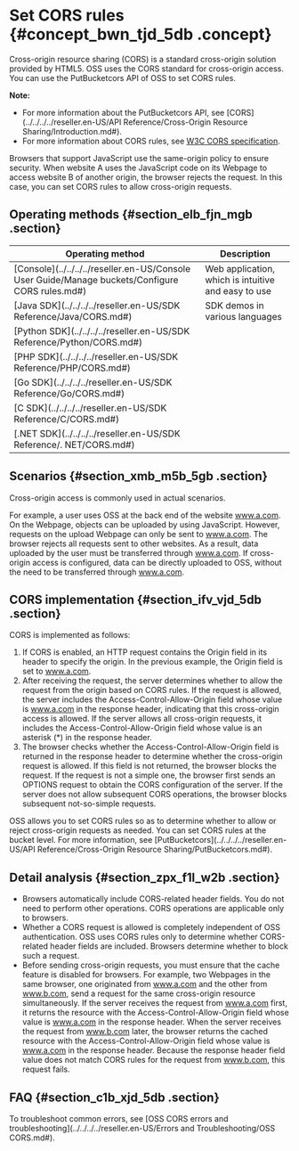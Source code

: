 # Set CORS rules {#concept_bwn_tjd_5db .concept}

Cross-origin resource sharing \(CORS\) is a standard cross-origin solution provided by HTML5. OSS uses the CORS standard for cross-origin access. You can use the PutBucketcors API of OSS to set CORS rules.

**Note:** 

-   For more information about the PutBucketcors API, see [CORS](../../../../reseller.en-US/API Reference/Cross-Origin Resource Sharing/Introduction.md#).
-   For more information about CORS rules, see [W3C CORS specification](http://www.w3.org/TR/cors/).

Browsers that support JavaScript use the same-origin policy to ensure security. When website A uses the JavaScript code on its Webpage to access website B of another origin, the browser rejects the request. In this case, you can set CORS rules to allow cross-origin requests.

## Operating methods {#section_elb_fjn_mgb .section}

|Operating method|Description|
|----------------|-----------|
|[Console](../../../../reseller.en-US/Console User Guide/Manage buckets/Configure CORS rules.md#)|Web application, which is intuitive and easy to use|
|[Java SDK](../../../../reseller.en-US/SDK Reference/Java/CORS.md#)|SDK demos in various languages|
|[Python SDK](../../../../reseller.en-US/SDK Reference/Python/CORS.md#)|
|[PHP SDK](../../../../reseller.en-US/SDK Reference/PHP/CORS.md#)|
|[Go SDK](../../../../reseller.en-US/SDK Reference/Go/CORS.md#)|
|[C SDK](../../../../reseller.en-US/SDK Reference/C/CORS.md#)|
|[.NET SDK](../../../../reseller.en-US/SDK Reference/. NET/CORS.md#)|

## Scenarios {#section_xmb_m5b_5gb .section}

Cross-origin access is commonly used in actual scenarios.

For example, a user uses OSS at the back end of the website www.a.com. On the Webpage, objects can be uploaded by using JavaScript. However, requests on the upload Webpage can only be sent to www.a.com. The browser rejects all requests sent to other websites. As a result, data uploaded by the user must be transferred through www.a.com. If cross-origin access is configured, data can be directly uploaded to OSS, without the need to be transferred through www.a.com.

## CORS implementation {#section_ifv_vjd_5db .section}

CORS is implemented as follows:

1.  If CORS is enabled, an HTTP request contains the Origin field in its header to specify the origin. In the previous example, the Origin field is set to www.a.com.
2.  After receiving the request, the server determines whether to allow the request from the origin based on CORS rules. If the request is allowed, the server includes the Access-Control-Allow-Origin field whose value is www.a.com in the response header, indicating that this cross-origin access is allowed. If the server allows all cross-origin requests, it includes the Access-Control-Allow-Origin field whose value is an asterisk \(\*\) in the response header.
3.  The browser checks whether the Access-Control-Allow-Origin field is returned in the response header to determine whether the cross-origin request is allowed. If this field is not returned, the browser blocks the request. If the request is not a simple one, the browser first sends an OPTIONS request to obtain the CORS configuration of the server. If the server does not allow subsequent CORS operations, the browser blocks subsequent not-so-simple requests.

OSS allows you to set CORS rules so as to determine whether to allow or reject cross-origin requests as needed. You can set CORS rules at the bucket level. For more information, see [PutBucketcors](../../../../reseller.en-US/API Reference/Cross-Origin Resource Sharing/PutBucketcors.md#).

## Detail analysis {#section_zpx_f1l_w2b .section}

-   Browsers automatically include CORS-related header fields. You do not need to perform other operations. CORS operations are applicable only to browsers.
-   Whether a CORS request is allowed is completely independent of OSS authentication. OSS uses CORS rules only to determine whether CORS-related header fields are included. Browsers determine whether to block such a request.
-   Before sending cross-origin requests, you must ensure that the cache feature is disabled for browsers. For example, two Webpages in the same browser, one originated from www.a.com and the other from www.b.com, send a request for the same cross-origin resource simultaneously. If the server receives the request from www.a.com first, it returns the resource with the Access-Control-Allow-Origin field whose value is www.a.com in the response header. When the server receives the request from www.b.com later, the browser returns the cached resource with the Access-Control-Allow-Origin field whose value is www.a.com in the response header. Because the response header field value does not match CORS rules for the request from www.b.com, this request fails.

## FAQ {#section_c1b_xjd_5db .section}

To troubleshoot common errors, see [OSS CORS errors and troubleshooting](../../../../reseller.en-US/Errors and Troubleshooting/OSS CORS.md#).

